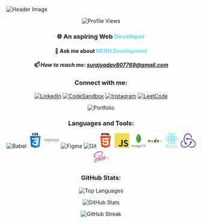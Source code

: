 ![Header Image](https://github.com/suraj826580/suraj826580/blob/main/gif%20banner.gif)

<p align="center">
  <img src="https://komarev.com/ghpvc/?username=suraj826580&label=Profile%20views&color=0e75b6&style=flat" alt="Profile Views" />
</p>

<h3 align="center">🌐 An aspiring Web <span style="color: #61DAFB;">Developer</span></h3>

<h4 align="center">💬 Ask me about <span style="color: #61DAFB;">MERN Development</span></h4>

<h5 align="center">📫 How to reach me: <a href="mailto:surajyadav807769@gmail.com">surajyadav807769@gmail.com</a></h5>

<h3 align="center">Connect with me:</h3>
<p align="center">
  <a href="https://www.linkedin.com/in/suraj-yadav-068230246/" target="_blank"><img src="https://raw.githubusercontent.com/rahuldkjain/github-profile-readme-generator/master/src/images/icons/Social/linked-in-alt.svg" alt="LinkedIn" height="40" /></a>
  <a href="https://codesandbox.com/https://codesandbox.io/u/surajyadav807769" target="_blank"><img src="https://raw.githubusercontent.com/rahuldkjain/github-profile-readme-generator/master/src/images/icons/Social/codesandbox.svg" alt="CodeSandbox" height="40" /></a>
  <a href="https://instagram.com/suraj_._yadav_._" target="_blank"><img src="https://raw.githubusercontent.com/rahuldkjain/github-profile-readme-generator/master/src/images/icons/Social/instagram.svg" alt="Instagram" height="40" /></a>
  <a href="https://leetcode.com/suraj8265/" target="_blank"><img src="https://raw.githubusercontent.com/rahuldkjain/github-profile-readme-generator/master/src/images/icons/Social/leet-code.svg" alt="LeetCode" height="40" /></a>
</p>

<p align="center">
  <a href="https://suraj826580.github.io/" target="_blank" style="text-decoration: none;">
    <img height="30" src="https://img.shields.io/badge/My%20Portfolio%20%E2%86%92-gray.svg?colorA=655BE1&colorB=4F44D6&style=for-the-badge" alt="Portfolio" />
  </a>
</p>

<h3 align="center">Languages and Tools:</h3>
<p align="center">
  <!-- Add icons for your languages and tools here with appropriate styling -->
  <img src="https://www.vectorlogo.zone/logos/babeljs/babeljs-icon.svg" alt="Babel" width="40" height="40" />
  <img src="https://raw.githubusercontent.com/devicons/devicon/master/icons/css3/css3-original-wordmark.svg" alt="CSS3" width="40" height="40" />
  <img src="https://raw.githubusercontent.com/devicons/devicon/master/icons/express/express-original-wordmark.svg" alt="Express" width="40" height="40" />
  <img src="https://www.vectorlogo.zone/logos/figma/figma-icon.svg" alt="Figma" width="40" height="40" />
  <img src="https://www.vectorlogo.zone/logos/git-scm/git-scm-icon.svg" alt="Git" width="40" height="40" />
  <img src="https://raw.githubusercontent.com/devicons/devicon/master/icons/html5/html5-original-wordmark.svg" alt="HTML5" width="40" height="40" />
  <img src="https://raw.githubusercontent.com/devicons/devicon/master/icons/javascript/javascript-original.svg" alt="JavaScript" width="40" height="40" />
  <img src="https://raw.githubusercontent.com/devicons/devicon/master/icons/mongodb/mongodb-original-wordmark.svg" alt="MongoDB" width="40" height="40" />
  <img src="https://raw.githubusercontent.com/devicons/devicon/master/icons/nodejs/nodejs-original-wordmark.svg" alt="Node.js" width="40" height="40" />
  <img src="https://raw.githubusercontent.com/devicons/devicon/master/icons/react/react-original-wordmark.svg" alt="React" width="40" height="40" />
  <img src="https://raw.githubusercontent.com/devicons/devicon/master/icons/redux/redux-original.svg" alt="Redux" width="40" height="40" />
  <img src="https://raw.githubusercontent.com/devicons/devicon/master/icons/sass/sass-original.svg" alt="Sass" width="40" height="40" />
</p>

<div align="center">
  <h3>GitHub Stats:</h3>
  <p><img src="https://github-readme-stats.vercel.app/api/top-langs?username=suraj826580&show_icons=true&locale=en&layout=compact" alt="Top Languages" /></p>
  <p><img src="https://github-readme-stats.vercel.app/api?username=suraj826580&show_icons=true&locale=en" alt="GitHub Stats" /></p>
  <p><img src="https://github-readme-streak-stats.herokuapp.com/?user=suraj826580" alt="GitHub Streak" /></p>
</div>
